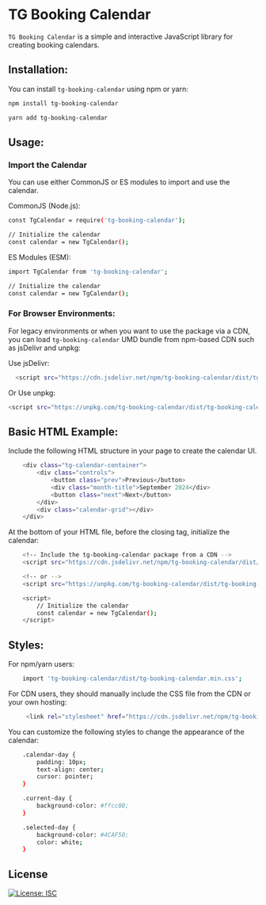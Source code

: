 # TG Booking Calendar

`TG Booking Calendar` is a simple and interactive JavaScript library for creating booking calendars.

## Installation:
You can install `tg-booking-calendar` using npm or yarn:
```bash
npm install tg-booking-calendar
```
```bash
yarn add tg-booking-calendar
```

## Usage:
### Import the Calendar
You can use either CommonJS or ES modules to import and use the calendar.

CommonJS (Node.js):
```bash
const TgCalendar = require('tg-booking-calendar');

// Initialize the calendar
const calendar = new TgCalendar();
```

ES Modules (ESM):
```bash
import TgCalendar from 'tg-booking-calendar';

// Initialize the calendar
const calendar = new TgCalendar();
```

### For Browser Environments:
For legacy environments or when you want to use the package via a CDN, you can load `tg-booking-calendar` UMD bundle from npm-based CDN such as jsDelivr and unpkg:

Use jsDelivr:
```bash
  <script src="https://cdn.jsdelivr.net/npm/tg-booking-calendar/dist/tg-booking-calendar.min.js"></script>
```

Or Use unpkg:
```bash
<script src="https://unpkg.com/tg-booking-calendar/dist/tg-booking-calendar.min.js"></script>
```

## Basic HTML Example:
Include the following HTML structure in your page to create the calendar UI.
```bash
    <div class="tg-calendar-container">
        <div class="controls">
            <button class="prev">Previous</button>
            <div class="month-title">September 2024</div>
            <button class="next">Next</button>
        </div>
        <div class="calendar-grid"></div>
    </div>
```

At the bottom of your HTML file, before the closing </body> tag, initialize the calendar:
```bash
    <!-- Include the tg-booking-calendar package from a CDN -->
    <script src="https://cdn.jsdelivr.net/npm/tg-booking-calendar/dist/tg-booking-calendar.min.js"></script>

    <!-- or -->
    <script src="https://unpkg.com/tg-booking-calendar/dist/tg-booking-calendar.min.js"></script>

    <script>
        // Initialize the calendar
        const calendar = new TgCalendar();
    </script>
```

## Styles:
For npm/yarn users:
```bash
    import 'tg-booking-calendar/dist/tg-booking-calendar.min.css';
```

For CDN users, they should manually include the CSS file from the CDN or your own hosting:
```bash
     <link rel="stylesheet" href="https://cdn.jsdelivr.net/npm/tg-booking-calendar/dist/tg-booking-calendar.min.css">
```

You can customize the following styles to change the appearance of the calendar:
```bash
    .calendar-day {
        padding: 10px;
        text-align: center;
        cursor: pointer;
    }

    .current-day {
        background-color: #ffcc00;
    }

    .selected-day {
        background-color: #4CAF50;
        color: white;
    }
```

## License
[![License: ISC](https://img.shields.io/badge/License-ISC-blue.svg)](https://opensource.org/licenses/ISC)
































